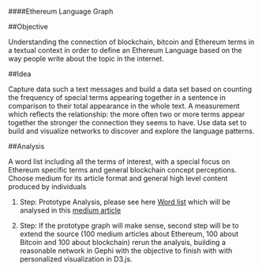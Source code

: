 ####Ethereum Language Graph

##Objective

Understanding the connection of blockchain, bitcoin and Ethereum terms in a textual context in order to define an Ethereum Language based on the way people write about the topic in the internet.

##Idea

Capture data such a text messages and build a data set based on counting the frequency of special terms appearing together in a sentence in comparison to their total appearance in the whole text. A measurement which reflects the relationship: the more often two or more terms appear together the stronger the connection they seems to have. Use data set to build and visualize networks to discover and explore the language patterns.

##Analysis

A word list including all the terms of interest, with a special focus on Ethereum specific terms and general blockchain concept perceptions. Choose medium for its article format and general high level content produced by individuals  

1. Step: Prototype Analysis, please see here [Word list](/wordList.md) which will be analysed in this [medium article](/ArticleList.md)

2. Step: If the prototype graph will make sense, second step will be to extend the source (100 medium articles about Ethereum, 100 about Bitcoin and 100 about blockchain) rerun the analysis, building a reasonable network in Gephi with the objective to finish with with personalized visualization in D3.js.
